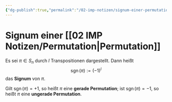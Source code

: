 ```yaml
---
{"dg-publish":true,"permalink":"/02-imp-notizen/signum-einer-permutation/"}
---
```


# Signum einer [[02 IMP Notizen/Permutation|Permutation]]
Es sei $\pi \in S_n$ durch $l$ Transpositionen dargestellt. Dann heißt
$$
\operatorname{sgn}(\pi):=(-1)^l
$$
das **Signum** von $\pi$. 

Gilt $\operatorname{sgn}(\pi)=+1$, so heißt $\pi$ eine **gerade Permutation**; ist $\operatorname{sgn}(\pi)=-1$, so heißt $\pi$ eine **ungerade Permutation**.